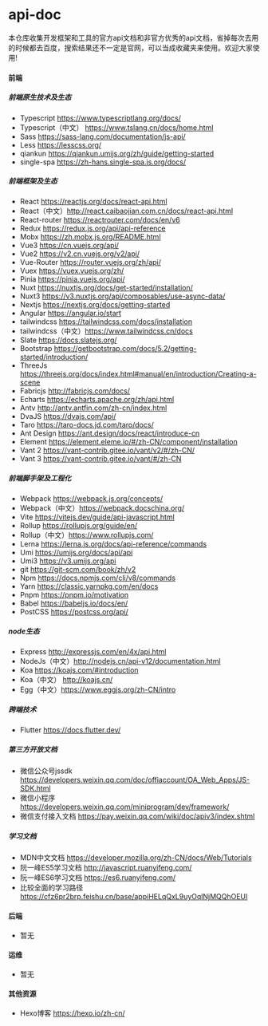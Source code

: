 # api-doc
本仓库收集开发框架和工具的官方api文档和非官方优秀的api文档，省掉每次去用的时候都去百度，搜索结果还不一定是官网，可以当成收藏夹来使用。欢迎大家使用!

#### 前端
##### 前端原生技术及生态
- Typescript https://www.typescriptlang.org/docs/
- Typescript（中文） https://www.tslang.cn/docs/home.html
- Sass https://sass-lang.com/documentation/js-api/
- Less https://lesscss.org/
- qiankun https://qiankun.umijs.org/zh/guide/getting-started
- single-spa https://zh-hans.single-spa.js.org/docs/
##### 前端框架及生态
- React https://reactjs.org/docs/react-api.html
- React（中文）http://react.caibaojian.com.cn/docs/react-api.html
- React-router https://reactrouter.com/docs/en/v6
- Redux https://redux.js.org/api/api-reference
- Mobx https://zh.mobx.js.org/README.html
- Vue3  https://cn.vuejs.org/api/
- Vue2  https://v2.cn.vuejs.org/v2/api/
- Vue-Router https://router.vuejs.org/zh/api/
- Vuex https://vuex.vuejs.org/zh/
- Pinia https://pinia.vuejs.org/api/
- Nuxt https://nuxtjs.org/docs/get-started/installation/
- Nuxt3 https://v3.nuxtjs.org/api/composables/use-async-data/
- Nextjs https://nextjs.org/docs/getting-started
- Angular https://angular.io/start
- tailwindcss https://tailwindcss.com/docs/installation
- tailwindcss（中文）https://www.tailwindcss.cn/docs
- Slate https://docs.slatejs.org/
- Bootstrap https://getbootstrap.com/docs/5.2/getting-started/introduction/
- ThreeJs https://threejs.org/docs/index.html#manual/en/introduction/Creating-a-scene
- Fabricjs http://fabricjs.com/docs/
- Echarts https://echarts.apache.org/zh/api.html
- Antv http://antv.antfin.com/zh-cn/index.html
- DvaJS https://dvajs.com/api/
- Taro https://taro-docs.jd.com/taro/docs/
- Ant Design https://ant.design/docs/react/introduce-cn
- Element https://element.eleme.io/#/zh-CN/component/installation
- Vant 2 https://vant-contrib.gitee.io/vant/v2/#/zh-CN/
- Vant 3  https://vant-contrib.gitee.io/vant/#/zh-CN

##### 前端脚手架及工程化
- Webpack https://webpack.js.org/concepts/
- Webpack（中文）https://webpack.docschina.org/
- Vite https://vitejs.dev/guide/api-javascript.html
- Rollup https://rollupjs.org/guide/en/
- Rollup（中文）https://www.rollupjs.com/
- Lerna https://lerna.js.org/docs/api-reference/commands
- Umi https://umijs.org/docs/api/api
- Umi3 https://v3.umijs.org/api
- git https://git-scm.com/book/zh/v2
- Npm https://docs.npmjs.com/cli/v8/commands
- Yarn https://classic.yarnpkg.com/en/docs
- Pnpm https://pnpm.io/motivation
- Babel https://babeljs.io/docs/en/
- PostCSS https://postcss.org/api/

##### node生态
- Express http://expressjs.com/en/4x/api.html
- NodeJs（中文）http://nodejs.cn/api-v12/documentation.html
- Koa https://koajs.com/#introduction
- Koa（中文） http://koajs.cn/
- Egg（中文）https://www.eggjs.org/zh-CN/intro

##### 跨端技术
- Flutter https://docs.flutter.dev/

##### 第三方开放文档
- 微信公众号jssdk https://developers.weixin.qq.com/doc/offiaccount/OA_Web_Apps/JS-SDK.html
- 微信小程序 https://developers.weixin.qq.com/miniprogram/dev/framework/
- 微信支付接入文档 https://pay.weixin.qq.com/wiki/doc/apiv3/index.shtml

##### 学习文档
- MDN中文文档 https://developer.mozilla.org/zh-CN/docs/Web/Tutorials
- 阮一峰ES5学习文档 http://javascript.ruanyifeng.com/
- 阮一峰ES6学习文档 https://es6.ruanyifeng.com/
- 比较全面的学习路径 https://cfz6pr2brp.feishu.cn/base/appiHELqQxL9uyOqlNjMQQhOEUI

#### 后端

- 暂无

#### 运维

- 暂无



#### 其他资源

- Hexo博客 https://hexo.io/zh-cn/

